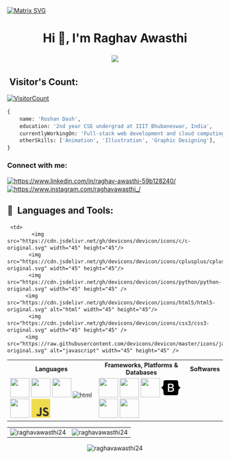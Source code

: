 [![Matrix SVG](https://raw.githubusercontent.com/rodrigograca31/rodrigograca31/master/matrix.svg)](https://www.youtube.com/watch?v=SDkAGkd4NLc) 
<h1 align="center">Hi 👋, I'm Raghav Awasthi</h1>


<h3 align="center">
   <a href="https://github.com/DenverCoder1/readme-typing-svg"><img src="https://readme-typing-svg.herokuapp.com?lines=Full+Stack+Developer!&center=true&width=500&height=50"></a> 
</h3>



<h2> &nbsp;Visitor's Count:</h2>
<a align="center" href="https://profile-counter.glitch.me/{raghavawasthi24}/count.svg">
  
  ![VisitorCount](https://profile-counter.glitch.me/{raghavawasthi24}/count.svg)  
</a>

```py
{
    name: 'Roshan Dash',
    education: '2nd year CSE undergrad at IIIT Bhubaneswar, India',
    currentlyWorkingOn: 'Full-stack web development and cloud computing',
    otherSkills: ['Animation', 'Illustration', 'Graphic Designing'],
}
```


<h3 align="left">Connect with me:</h3>
<p align="left">
<a href="https://linkedin.com/in/https://www.linkedin.com/in/raghav-awasthi-59b128240/" target="blank"><img align="center" src="https://raw.githubusercontent.com/rahuldkjain/github-profile-readme-generator/master/src/images/icons/Social/linked-in-alt.svg" alt="https://www.linkedin.com/in/raghav-awasthi-59b128240/" height="30" width="40" /></a>
<a href="https://instagram.com/https://www.instagram.com/raghavawasthi_/" target="blank"><img align="center" src="https://raw.githubusercontent.com/rahuldkjain/github-profile-readme-generator/master/src/images/icons/Social/instagram.svg" alt="https://www.instagram.com/raghavawasthi_/" height="30" width="40" /></a>
</p>

<!--  [![SkillIcons](https://skillicons.dev/icons?i=js,ts,html,css,nodejs,py,tailwind,vue,nuxt,mongodb,prisma,docker,figma)](https://skillicons.dev) -->
<h2> 🚀 &nbsp;Languages and Tools:</h2>
<p align="left" width="40%">
<table>
<tr><th>Languages</th> <th>Frameworks, Platforms & Databases </th><th>Softwares</th>
  <tr>
    <td>
            <img src="https://cdn.jsdelivr.net/gh/devicons/devicon/icons/c/c-original.svg" width="45" height="45"/>
           <img src="https://cdn.jsdelivr.net/gh/devicons/devicon/icons/cplusplus/cplusplus-original.svg" width="45" height="45"/>
           <img src="https://cdn.jsdelivr.net/gh/devicons/devicon/icons/python/python-original.svg" width="45" height="45" />
          <img src="https://cdn.jsdelivr.net/gh/devicons/devicon/icons/html5/html5-original.svg" alt="html" width="45" height="45"/>
           <img src="https://cdn.jsdelivr.net/gh/devicons/devicon/icons/css3/css3-original.svg" width="45" height="45" />
          <img src="https://raw.githubusercontent.com/devicons/devicon/master/icons/javascript/javascript-original.svg" alt="javascript" width="45" height="45" />
</td>
     <td>
            <img src="https://cdn.jsdelivr.net/gh/devicons/devicon/icons/nodejs/nodejs-original-wordmark.svg" width="45" height="45"/>
            <img src="https://cdn.jsdelivr.net/gh/devicons/devicon/icons/express/express-original-wordmark.svg" width="45" height="45" />
            <img src="https://cdn.jsdelivr.net/gh/devicons/devicon/icons/mongodb/mongodb-original.svg" width="45" height="45"/>
            <img src="https://raw.githubusercontent.com/devicons/devicon/master/icons/bootstrap/bootstrap-plain.svg" alt="bootstrap" width="45" height="45" />
            <img src="https://cdn.jsdelivr.net/gh/devicons/devicon/icons/react/react-original.svg" width="45" height="45" />
             <img src="https://cdn.jsdelivr.net/gh/devicons/devicon/icons/mysql/mysql-original-wordmark.svg" width="45" height="45"/>
           </td>  

     <td>
            <img src="https://cdn.jsdelivr.net/gh/devicons/devicon/icons/c/c-original.svg" width="45" height="45"/>
           <img src="https://cdn.jsdelivr.net/gh/devicons/devicon/icons/cplusplus/cplusplus-original.svg" width="45" height="45"/>
           <img src="https://cdn.jsdelivr.net/gh/devicons/devicon/icons/python/python-original.svg" width="45" height="45" />
          <img src="https://cdn.jsdelivr.net/gh/devicons/devicon/icons/html5/html5-original.svg" alt="html" width="45" height="45"/>
           <img src="https://cdn.jsdelivr.net/gh/devicons/devicon/icons/css3/css3-original.svg" width="45" height="45" />
          <img src="https://raw.githubusercontent.com/devicons/devicon/master/icons/javascript/javascript-original.svg" alt="javascript" width="45" height="45" />
</td>

   </tr> 
 
</table>

</p>
<table>
  <tr>
    <td><img src="https://github-readme-stats.vercel.app/api?username=raghavawasthi24&show_icons=true&theme=dark&locale=en" alt="raghavawasthi24" /></td>
    <td><img src="https://github-readme-stats.vercel.app/api/top-langs?username=raghavawasthi24&show_icons=true&theme=dark&locale=en&layout=compact" alt="raghavawasthi24" /></td>
  </tr>
</table>
<div align="center">
<p><img align="center" src="https://github-readme-streak-stats.herokuapp.com/?user=raghavawasthi24&theme=dark" alt="raghavawasthi24" /></p>
  </div>
